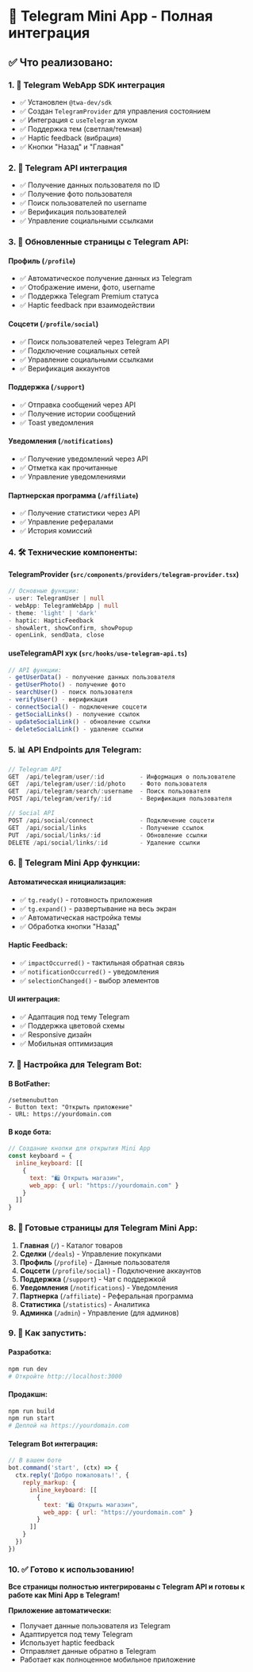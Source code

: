 # 🚀 Telegram Mini App - Полная интеграция

## ✅ Что реализовано:

### 1. 📱 **Telegram WebApp SDK интеграция**
- ✅ Установлен `@twa-dev/sdk`
- ✅ Создан `TelegramProvider` для управления состоянием
- ✅ Интеграция с `useTelegram` хуком
- ✅ Поддержка тем (светлая/темная)
- ✅ Haptic feedback (вибрация)
- ✅ Кнопки "Назад" и "Главная"

### 2. 🔗 **Telegram API интеграция**
- ✅ Получение данных пользователя по ID
- ✅ Получение фото пользователя
- ✅ Поиск пользователей по username
- ✅ Верификация пользователей
- ✅ Управление социальными ссылками

### 3. 🎯 **Обновленные страницы с Telegram API:**

#### **Профиль** (`/profile`)
- ✅ Автоматическое получение данных из Telegram
- ✅ Отображение имени, фото, username
- ✅ Поддержка Telegram Premium статуса
- ✅ Haptic feedback при взаимодействии

#### **Соцсети** (`/profile/social`)
- ✅ Поиск пользователей через Telegram API
- ✅ Подключение социальных сетей
- ✅ Управление социальными ссылками
- ✅ Верификация аккаунтов

#### **Поддержка** (`/support`)
- ✅ Отправка сообщений через API
- ✅ Получение истории сообщений
- ✅ Toast уведомления

#### **Уведомления** (`/notifications`)
- ✅ Получение уведомлений через API
- ✅ Отметка как прочитанные
- ✅ Управление уведомлениями

#### **Партнерская программа** (`/affiliate`)
- ✅ Получение статистики через API
- ✅ Управление рефералами
- ✅ История комиссий

### 4. 🛠 **Технические компоненты:**

#### **TelegramProvider** (`src/components/providers/telegram-provider.tsx`)
```typescript
// Основные функции:
- user: TelegramUser | null
- webApp: TelegramWebApp | null
- theme: 'light' | 'dark'
- haptic: HapticFeedback
- showAlert, showConfirm, showPopup
- openLink, sendData, close
```

#### **useTelegramAPI** хук (`src/hooks/use-telegram-api.ts`)
```typescript
// API функции:
- getUserData() - получение данных пользователя
- getUserPhoto() - получение фото
- searchUser() - поиск пользователя
- verifyUser() - верификация
- connectSocial() - подключение соцсети
- getSocialLinks() - получение ссылок
- updateSocialLink() - обновление ссылки
- deleteSocialLink() - удаление ссылки
```

### 5. 📊 **API Endpoints для Telegram:**

```javascript
// Telegram API
GET  /api/telegram/user/:id          - Информация о пользователе
GET  /api/telegram/user/:id/photo    - Фото пользователя
GET  /api/telegram/search/:username  - Поиск пользователя
POST /api/telegram/verify/:id        - Верификация пользователя

// Social API
POST /api/social/connect             - Подключение соцсети
GET  /api/social/links               - Получение ссылок
PUT  /api/social/links/:id           - Обновление ссылки
DELETE /api/social/links/:id         - Удаление ссылки
```

### 6. 🎨 **Telegram Mini App функции:**

#### **Автоматическая инициализация:**
- ✅ `tg.ready()` - готовность приложения
- ✅ `tg.expand()` - развертывание на весь экран
- ✅ Автоматическая настройка темы
- ✅ Обработка кнопки "Назад"

#### **Haptic Feedback:**
- ✅ `impactOccurred()` - тактильная обратная связь
- ✅ `notificationOccurred()` - уведомления
- ✅ `selectionChanged()` - выбор элементов

#### **UI интеграция:**
- ✅ Адаптация под тему Telegram
- ✅ Поддержка цветовой схемы
- ✅ Responsive дизайн
- ✅ Мобильная оптимизация

### 7. 🔧 **Настройка для Telegram Bot:**

#### **В BotFather:**
```
/setmenubutton
- Button text: "Открыть приложение"
- URL: https://yourdomain.com
```

#### **В коде бота:**
```javascript
// Создание кнопки для открытия Mini App
const keyboard = {
  inline_keyboard: [[
    {
      text: "🛍 Открыть магазин",
      web_app: { url: "https://yourdomain.com" }
    }
  ]]
}
```

### 8. 📱 **Готовые страницы для Telegram Mini App:**

1. **Главная** (`/`) - Каталог товаров
2. **Сделки** (`/deals`) - Управление покупками
3. **Профиль** (`/profile`) - Данные пользователя
4. **Соцсети** (`/profile/social`) - Подключение аккаунтов
5. **Поддержка** (`/support`) - Чат с поддержкой
6. **Уведомления** (`/notifications`) - Уведомления
7. **Партнерка** (`/affiliate`) - Реферальная программа
8. **Статистика** (`/statistics`) - Аналитика
9. **Админка** (`/admin`) - Управление (для админов)

### 9. 🚀 **Как запустить:**

#### **Разработка:**
```bash
npm run dev
# Откройте http://localhost:3000
```

#### **Продакшн:**
```bash
npm run build
npm run start
# Деплой на https://yourdomain.com
```

#### **Telegram Bot интеграция:**
```javascript
// В вашем боте
bot.command('start', (ctx) => {
  ctx.reply('Добро пожаловать!', {
    reply_markup: {
      inline_keyboard: [[
        {
          text: "🛍 Открыть магазин",
          web_app: { url: "https://yourdomain.com" }
        }
      ]]
    }
  })
})
```

### 10. ✅ **Готово к использованию!**

**Все страницы полностью интегрированы с Telegram API и готовы к работе как Mini App в Telegram!**

**Приложение автоматически:**
- Получает данные пользователя из Telegram
- Адаптируется под тему Telegram
- Использует haptic feedback
- Отправляет данные обратно в Telegram
- Работает как полноценное мобильное приложение
